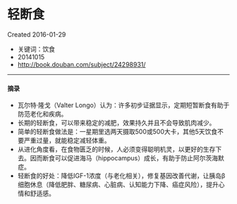 # 轻断食
Created 2016-01-29

* 关键词：饮食
* 20141015
* http://book.douban.com/subject/24298931/

---

#### 摘录



+ 瓦尔特·隆戈（Valter Longo）认为：许多初步证据显示，定期短暂断食有助于防范老化和疾病。
+ 长期的轻断食，可以带来稳定的减肥，效果持久并且不会导致肌肉减少。
+ 简单的轻断食做法是：一星期里选两天摄取500或500大卡，其他5天饮食不要严重过量，就能稳定减轻体重。
+ 从进化角度看，在食物匮乏的时候，人必须变得聪明机灵，以更好的生存下去。因而断食可以促进海马（hippocampus）成长，有助于防止阿尔茨海默症。
+ 轻断食的好处：降低IGF-1浓度（与老化相关），修复基因改善代谢，让胰岛β细胞休息（降低肥胖、糖尿病、心脏病、认知能力下降、癌症风险），提升心情和舒适感。

